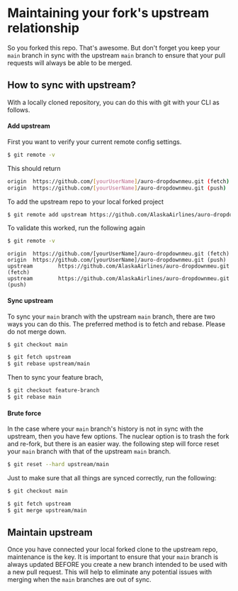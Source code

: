 # Maintaining your fork's upstream relationship

So you forked this repo. That's awesome. But don't forget you keep your `main` branch in sync with the upstream `main` branch to ensure that your pull requests will always be able to be merged.

## How to sync with upstream?

With a locally cloned repository, you can do this with git with your CLI as follows.

#### Add upstream

First you want to verify your current remote config settings.

```bash
$ git remote -v
```

This should return

```bash
origin  https://github.com/[yourUserName]/auro-dropdownmeu.git (fetch)
origin  https://github.com/[yourUserName]/auro-dropdownmeu.git (push)
```

To add the upstream repo to your local forked project

```bash
$ git remote add upstream https://github.com/AlaskaAirlines/auro-dropdownmeu.git
```

To validate this worked, run the following again

```bash
$ git remote -v
```

```
origin  https://github.com/[yourUserName]/auro-dropdownmeu.git (fetch)
origin  https://github.com/[yourUserName]/auro-dropdownmeu.git (push)
upstream        https://github.com/AlaskaAirlines/auro-dropdownmeu.git (fetch)
upstream        https://github.com/AlaskaAirlines/auro-dropdownmeu.git (push)
```

#### Sync upstream

To sync your `main` branch with the upstream `main` branch, there are two ways you can do this. The preferred method is to fetch and rebase. Please do not merge down.

```bash
$ git checkout main

$ git fetch upstream
$ git rebase upstream/main
```

Then to sync your feature brach,

```bash
$ git checkout feature-branch
$ git rebase main
```

#### Brute force

In the case where your `main` branch's history is not in sync with the upstream, then you have few options. The nuclear option is to trash the fork and re-fork, but there is an easier way. the following step will force reset your `main` branch with that of the upstream `main` branch.

```bash
$ git reset --hard upstream/main
```

Just to make sure that all things are synced correctly, run the following:

```bash
$ git checkout main

$ git fetch upstream
$ git merge upstream/main
```

## Maintain upstream

Once you have connected your local forked clone to the upstream repo, maintenance is the key. It is important to ensure that your `main` branch is always updated BEFORE you create a new branch intended to be used with a new pull request. This will help to eliminate any potential issues with merging when the `main` branches are out of sync.
